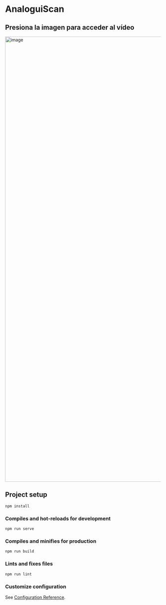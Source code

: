 # AnaloguiScan

## Presiona la imagen para acceder al vídeo
[<img width="1440" alt="image" src="https://github.com/ChenghengLi/Hack4Good2024/assets/80062217/aaecd929-a5f3-438a-9853-5b794268bba5">](https://drive.google.com/file/d/1oI-5B9OH_Ed3pxHjIWTD6Yk3jCs9Sr8d/view?usp=drive_link)

## Project setup

```
npm install
```

### Compiles and hot-reloads for development

```
npm run serve
```

### Compiles and minifies for production

```
npm run build
```

### Lints and fixes files

```
npm run lint
```

### Customize configuration

See [Configuration Reference](https://cli.vuejs.org/config/).
